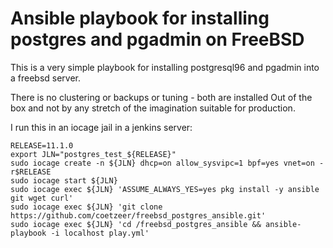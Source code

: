 # Ansible playbook for installing postgres and pgadmin on FreeBSD

This is a very simple playbook for installing postgresql96 and pgadmin into a freebsd server. 

There is no clustering or backups or tuning - both are installed Out of the box and not by any stretch of the imagination suitable for production.

I run this in an iocage jail in a jenkins server:

```
RELEASE=11.1.0
export JLN="postgres_test_${RELEASE}"
sudo iocage create -n ${JLN} dhcp=on allow_sysvipc=1 bpf=yes vnet=on -r$RELEASE
sudo iocage start ${JLN}
sudo iocage exec ${JLN} 'ASSUME_ALWAYS_YES=yes pkg install -y ansible git wget curl'
sudo iocage exec ${JLN} 'git clone https://github.com/coetzeer/freebsd_postgres_ansible.git'
sudo iocage exec ${JLN} 'cd /freebsd_postgres_ansible && ansible-playbook -i localhost play.yml'

```
